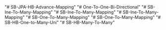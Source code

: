 "# SB-JPA-HB-Advance-Mapping" 
"# One-To-One-Bi-Directional" 
"# SB-Ine-To-Many-Mapping" 
"# SB-Ine-To-Many-Mapping" 
"# SB-Ine-To-Many-Mapping" 
"# SB-One-To-Many-Mapping" 
"# SB-One-To-Many-Mapping" 
"# SB-HB-One-to-Many-Uni" 
"# SB-HB-Many-To-Many" 
